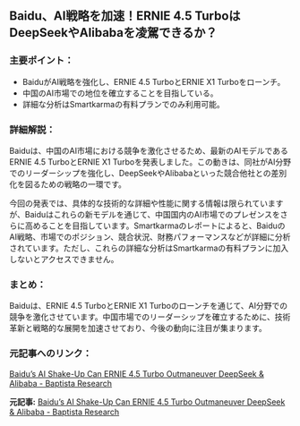 ## Baidu、AI戦略を加速！ERNIE 4.5 TurboはDeepSeekやAlibabaを凌駕できるか？

### 主要ポイント：

* BaiduがAI戦略を強化し、ERNIE 4.5 TurboとERNIE X1 Turboをローンチ。
* 中国のAI市場での地位を確立することを目指している。
* 詳細な分析はSmartkarmaの有料プランでのみ利用可能。

### 詳細解説：

Baiduは、中国のAI市場における競争を激化させるため、最新のAIモデルであるERNIE 4.5 TurboとERNIE X1 Turboを発表しました。この動きは、同社がAI分野でのリーダーシップを強化し、DeepSeekやAlibabaといった競合他社との差別化を図るための戦略の一環です。

今回の発表では、具体的な技術的な詳細や性能に関する情報は限られていますが、Baiduはこれらの新モデルを通じて、中国国内のAI市場でのプレゼンスをさらに高めることを目指しています。Smartkarmaのレポートによると、BaiduのAI戦略、市場でのポジション、競合状況、財務パフォーマンスなどが詳細に分析されています。ただし、これらの詳細な分析はSmartkarmaの有料プランに加入しないとアクセスできません。

### まとめ：

Baiduは、ERNIE 4.5 TurboとERNIE X1 Turboのローンチを通じて、AI分野での競争を激化させています。中国市場でのリーダーシップを確立するために、技術革新と戦略的な展開を加速させており、今後の動向に注目が集まります。

### 元記事へのリンク：

[Baidu’s AI Shake-Up Can ERNIE 4.5 Turbo Outmaneuver DeepSeek & Alibaba - Baptista Research](https://www.smartkarma.com/insights/baidu-s-ai-shake-up-can-ernie-4-5-turbo-outmaneuver-deepseek-alibaba-baptista-research)


**元記事:** [Baidu’s AI Shake-Up Can ERNIE 4.5 Turbo Outmaneuver DeepSeek & Alibaba - Baptista Research](https://www.smartkarma.com/insights/baidu-s-ai-shake-up-can-ernie-4-5-turbo-outmaneuver-deepseek-alibaba)